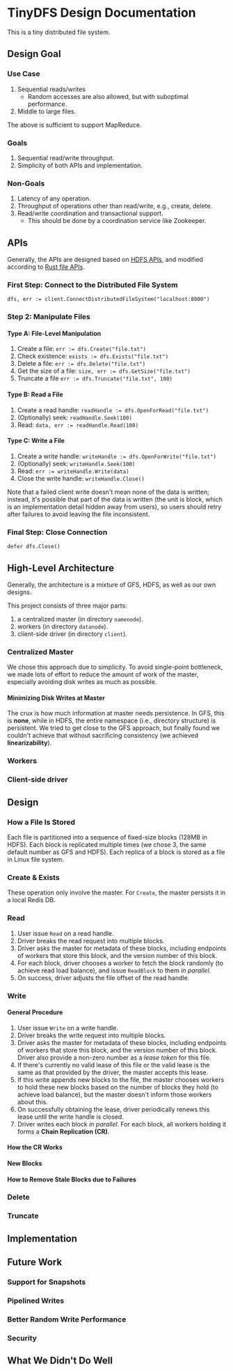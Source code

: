# TinyDFS Design Documentation
This is a tiny distributed file system.

## Design Goal
### Use Case
1. Sequential reads/writes
    - Random accesses are also allowed, but with suboptimal performance.
2. Middle to large files.

The above is sufficient to support MapReduce.

### Goals
1. Sequential read/write throughput.
2. Simplicity of both APIs and implementation.

### Non-Goals
1. Latency of any operation.
2. Throughput of operations other than read/write, e.g., create, delete.
3. Read/write coordination and transactional support.
    - This should be done by a coordination service like Zookeeper.

## APIs
Generally, the APIs are designed based on [HDFS APIs](https://hadoop.apache.org/docs/stable/api/org/apache/hadoop/fs/FileSystem.html), and modified according to [Rust file APIs](https://doc.rust-lang.org/std/fs/struct.File.html).
### First Step: Connect to the Distributed File System
```dfs, err := client.ConnectDistributedFileSystem("localhost:8000")```

### Step 2: Manipulate Files
#### Type A: File-Level Manipulation
1. Create a file:
```err := dfs.Create("file.txt")```
2. Check existence:
```exists := dfs.Exists("file.txt")```
3. Delete a file:
```err := dfs.Delete("file.txt")```
4. Get the size of a file:
```size, err := dfs.GetSize("file.txt")```
5. Truncate a file
```err := dfs.Truncate("file.txt", 100)```

#### Type B: Read a File
1. Create a read handle:
```readHandle := dfs.OpenForRead("file.txt")```
2. (Optionally) seek:
```readHandle.Seek(100)```
3. Read:
```data, err := readHandle.Read(100)```

#### Type C: Write a File
1. Create a write handle:
```writeHandle := dfs.OpenForWrite("file.txt")```
2. (Optionally) seek:
```writeHandle.Seek(100)```
3. Read:
```err := writeHandle.Write(data)```
4. Close the write handle:
```writeHandle.Close()```

Note that a failed client write doesn't mean none of the data is written; instead, it's possible that part of the data is written (the unit is block, which is an implementation detail hidden away from users), so users should retry after failures to avoid leaving the file inconsistent.

### Final Step: Close Connection
```defer dfs.Close()```

## High-Level Architecture
Generally, the architecture is a mixture of GFS, HDFS, as well as our own designs.

This project consists of three major parts:
1. a centralized master (in directory `namenode`).
2. workers (in directory `datanode`).
3. client-side driver (in directory `client`).

### Centralized Master
We chose this approach due to simplicity. To avoid single-point bottleneck, we made lots of effort to reduce the amount of work of the master, especially avoiding disk writes as much as possible.

#### Minimizing Disk Writes at Master
The crux is how much information at master needs persistence. In GFS, this is **none**, while in HDFS, the entire namespace (i.e., directory structure) is persistent. We tried to get close to the GFS approach, but finally found we couldn't achieve that without sacrificing consistency (we achieved **linearizability**).

### Workers

### Client-side driver

## Design
### How a File Is Stored
Each file is partitioned into a sequence of fixed-size blocks (128MB in HDFS). Each block is replicated multiple times (we chose 3, the same default number as GFS and HDFS). Each replica of a block is stored as a file in Linux file system.

### Create & Exists
These operation only involve the master. For `Create`, the master persists it in a local Redis DB.

### Read
1. User issue `Read` on a read handle.
2. Driver breaks the read request into multiple blocks.
3. Driver asks the master for metadata of these blocks, including endpoints of workers that store this block, and the version number of this block.
4. For each block, driver chooses a worker to fetch the block randomly (to achieve read load balance), and issue `ReadBlock` to them *in parallel*.
5. On success, driver adjusts the file offset of the read handle.

### Write

#### General Procedure
1. User issue `Write` on a write handle.
2. Driver breaks the write request into multiple blocks.
3. Driver asks the master for metadata of these blocks, including endpoints of workers that store this block, and the version number of this block. Driver also provide a non-zero number as a *lease token* for this file.
4. If there's currently no valid lease of this file or the valid lease is the same as that provided by the driver, the master accepts this lease.
5. If this write appends new blocks to the file, the master chooses workers to hold these new blocks based on the number of blocks they hold (to achieve load balance), but the master doesn't inform those workers about this.
6. On successfully obtaining the lease, driver periodically renews this lease until the write handle is closed.
7. Driver writes each block *in parallel*. For each block, all workers holding it forms a **Chain Replication (CR)**.

#### How the CR Works

#### New Blocks

#### How to Remove Stale Blocks due to Failures


### Delete


### Truncate

## Implementation

## Future Work
### Support for Snapshots
### Pipelined Writes
### Better Random Write Performance
### Security

## What We Didn't Do Well
